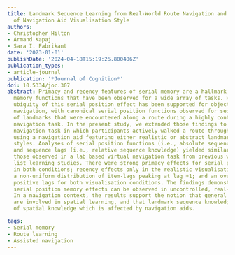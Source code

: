 ```yaml
---
title: Landmark Sequence Learning from Real-World Route Navigation and the Impact
  of Navigation Aid Visualisation Style
authors:
- Christopher Hilton
- Armand Kapaj
- Sara I. Fabrikant
date: '2023-01-01'
publishDate: '2024-04-18T15:19:26.800406Z'
publication_types:
- article-journal
publication: '*Journal of Cognition*'
doi: 10.5334/joc.307
abstract: Primacy and recency features of serial memory are a hallmark of typical
  memory functions that have been observed for a wide array of tasks. Recently, the
  ubiquity of this serial position effect has been supported for objects learned during
  navigation, with canonical serial position functions observed for sequence memory
  of landmarks that were encountered along a route during a highly controlled virtual
  navigation task. In the present study, we extended those findings to a real-world
  navigation task in which participants actively walked a route through a city whilst
  using a navigation aid featuring either realistic or abstract landmark visualisation
  styles. Analyses of serial position functions (i.e., absolute sequence knowledge)
  and sequence lags (i.e., relative sequence knowledge) yielded similar profiles to
  those observed in a lab based virtual navigation task from previous work and non-spatial
  list learning studies. There were strong primacy effects for serial position memory
  in both conditions; recency effects only in the realistic visualisation condition;
  a non-uniform distribution of item-lags peaking at lag +1; and an overall bias towards
  positive lags for both visualisation conditions. The findings demonstrate that benchmark
  serial position memory effects can be observed in uncontrolled, real-world behaviour.
  In a navigation context, the results support the notion that general memory mechanisms
  are involved in spatial learning, and that landmark sequence knowledge is a feature
  of spatial knowledge which is affected by navigation aids.

tags:
- Serial memory
- Route learning
- Assisted navigation
---
```

